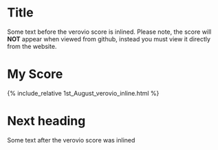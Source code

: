 # Title

Some text before the verovio score is inlined.
Please note, the score will **NOT** appear when viewed from github, instead you must view it directly from the website.

# My Score

{% include_relative 1st_August_verovio_inline.html %}

# Next heading

Some text after the verovio score was inlined
